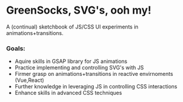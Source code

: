 # GreenSocks, SVG's, ooh my!

A (continual) sketchbook of JS/CSS UI experiments in animations+transitions.

### Goals:
* Aquire skills in GSAP library for JS animations
* Practice implementing and controlling SVG's with JS
* Firmer grasp on animations+transitions in reactive envirnoments (Vue,React)
* Further knowledge in leveraging JS in controlling CSS interactions 
* Enhance skills in advanced CSS techniques

